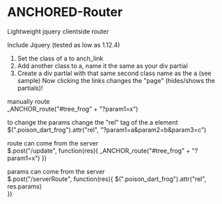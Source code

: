 # ANCHORED-Router
Lightweight jquery clientside router

Include Jquery (tested as low as 1.12.4)

1) Set the class of a to anch_link
2) Add another class to a, name it the same as your div partial
3) Create a div partial with that same second class name as the a (see sample)
Now clicking the links changes the "page" (hides/shows the partials)! 

manually route<br>
_ANCHOR_route("#tree_frog" + "?param1=x")

to change the params change the "rel" tag of the a element<br>
$(".poison_dart_frog").attr("rel", "?param1=a&param2=b&param3=c")

route can come from the server<br>
$.post("/update", function(res){
  _ANCHOR_route("#tree_frog" + "?param1=x")
})

params can come from the server<br>
$.post("/serverRoute", function(res){
  $(".poison_dart_frog").attr("rel", res.params)	
})
